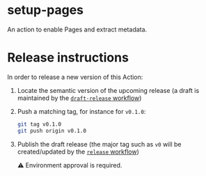 # setup-pages

An action to enable Pages and extract metadata.


# Release instructions

In order to release a new version of this Action:

1. Locate the semantic version of the upcoming release (a draft is maintained by the [`draft-release` workflow](draft-release.yml))

2. Push a matching tag, for instance for `v0.1.0`:

   ```bash
   git tag v0.1.0
   git push origin v0.1.0
   ```

3. Publish the draft release (the major tag such as `v0` will be created/updated by the [`release` workflow](release.yml))

   ⚠️ Environment approval is required.
